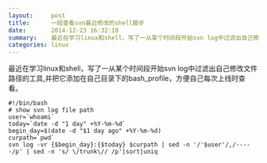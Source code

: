 ```yaml
---
layout:     post
title:      一段查看svn最近修改的shell脚步
date:       2014-12-23 16:32:18
summary:    最近在学习linux和shell，写了一从某个时间段开始svn log中过滤出自己修改文件路径的工具
categories: linux
---
```



最近在学习linux和shell，写了一从某个时间段开始svn log中过滤出自己修改文件路径的工具,并把它添加在自己目录下的bash_profile，方便自己每次上线时查看。

    #!/bin/bash
    # show svn log file path
    user=`whoami`
    today=`date -d "1 day" +%Y-%m-%d`
    begin_day=$(date -d "$1 day ago" +%Y-%m-%d)
    curpath=`pwd`
    svn log -vr {$begin_day}:{$today} $curpath | sed -n '/'$user'/,/-----/p' | sed -n 's/ \/trunk\// /p'|sort|uniq